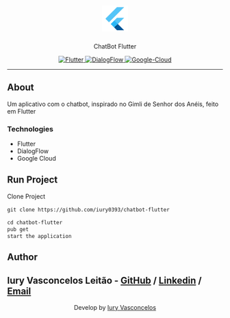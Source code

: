 <h1 align="center"><img src="./readmeFiles/flutter-logo.png" alt="Flutter" /></h1>
<p align="center">ChatBot Flutter</p>
<p align="center">
  <a href="https://flutter.dev/">
    <img src="https://img.shields.io/badge/-Flutter-blue?style=plastic&logo=Flutter" alt="Flutter" />
  </a>
  <a href="https://dialogflow.com/">
    <img src="https://img.shields.io/badge/Dialog-Flow-orange?style=plastic" alt="DialogFlow" />
  </a>
  <a href="https://cloud.google.com/">
    <img src="https://img.shields.io/badge/Google-Cloud-green?style=plastic&logo=Google" alt="Google-Cloud" />
  </a>
</p>

---

## About

Um aplicativo com o chatbot, inspirado no Gimli de Senhor dos Anéis, feito em Flutter

### Technologies

<ul>
    <li>Flutter</li>
    <li>DialogFlow</li>
    <li>Google Cloud</li>
</ul>

## Run Project

Clone Project

```git
git clone https://github.com/iury0393/chatbot-flutter
```

```ssh
cd chatbot-flutter
pub get
start the application
```

## Author

## Iury Vasconcelos Leitão - [GitHub](https://github.com/iury0393) / [Linkedin](https://www.linkedin.com/in/iury-vasconcelos-dev/) / [Email](mailto:iury0393@gmail.com)

<p align="center">Develop by <a href="https://github.com/iury0393">Iury Vasconcelos</a></p>
